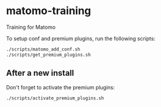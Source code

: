 # matomo-training
Training for Matomo


To setup conf and premium plugins, run the following scripts:

```bash
./scripts/matomo_add_conf.sh
./scripts/get_premium_plugins.sh
```

## After a new install

Don't forget to activate the premium plugins:
```bash
./scripts/activate_premium_plugins.sh
```

